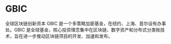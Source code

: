 # 

# GBIC

全球区块链创新资本 GBIC 是一个多策略加密基金，在纽约、上海、首尔设有办事处。GBIC 是全球基金，核心投资理念集中在区块链、数字资产和分布式分类账技术，旨在进一步推动区块链项目的开发、加速和发布。


